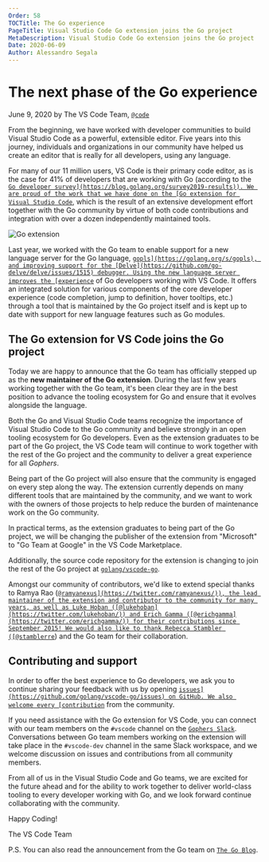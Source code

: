 ```yaml
---
Order: 58
TOCTitle: The Go experience
PageTitle: Visual Studio Code Go extension joins the Go project
MetaDescription: Visual Studio Code Go extension joins the Go project
Date: 2020-06-09
Author: Alessandro Segala
---
```

# The next phase of the Go experience

June 9, 2020 by The VS Code Team, [`@code`](https://twitter.com/code)

From the beginning, we have worked with developer communities to build Visual Studio Code as a powerful, extensible editor. Five years into this journey, individuals and organizations in our community have helped us create an editor that is really for all developers, using any language.

For many of our 11 million users, VS Code is their primary code editor, as is the case for 41% of developers that are working with Go (according to the [`Go developer survey](https://blog.golang.org/survey2019-results)). We are proud of the work that we have done on the [Go extension for Visual Studio Code`](https://marketplace.visualstudio.com/items?itemName=golang.go), which is the result of an extensive development effort together with the Go community by virtue of both code contributions and integration with over a dozen independently maintained tools.

![`Go extension`](go-extension.png)

Last year, we worked with the Go team to enable support for a new language server for the Go language, [`gopls](https://golang.org/s/gopls), and improving support for the [Delve](https://github.com/go-delve/delve/issues/1515) debugger. Using the new language server improves the [experience`](https://www.youtube.com/watch?v=EFJfdWzBHwE) of Go developers working with VS Code. It offers an integrated solution for various components of the core developer experience (code completion, jump to definition, hover tooltips, etc.) through a tool that is maintained by the Go project itself and is kept up to date with support for new language features such as Go modules.

## The Go extension for VS Code joins the Go project

Today we are happy to announce that the Go team has officially stepped up as the **new maintainer of the Go extension**. During the last few years working together with the Go team, it's been clear they are in the best position to advance the tooling ecosystem for Go and ensure that it evolves alongside the language.

Both the Go and Visual Studio Code teams recognize the importance of Visual Studio Code to the Go community and believe strongly in an open tooling ecosystem for Go developers. Even as the extension graduates to be part of the Go project, the VS Code team will continue to work together with the rest of the Go project and the community to deliver a great experience for all *Gophers*.

Being part of the Go project will also ensure that the community is engaged on every step along the way. The extension currently depends on many different tools that are maintained by the community, and we want to work with the owners of those projects to help reduce the burden of maintenance work on the Go community.

In practical terms, as the extension graduates to being part of the Go project, we will be changing the publisher of the extension from "Microsoft" to "Go Team at Google" in the VS Code Marketplace.

Additionally, the source code repository for the extension is changing to join the rest of the Go project at [`golang/vscode-go`](https://github.com/golang/vscode-go).

Amongst our community of contributors, we'd like to extend special thanks to Ramya Rao ([`@ramyanexus](https://twitter.com/ramyanexus/)), the lead maintainer of the extension and contributor to the community for many years, as well as Luke Hoban ([@lukehoban](https://twitter.com/lukehoban/)) and Erich Gamma ([@erichgamma](https://twitter.com/erichgamma/)) for their contributions since September 2015! We would also like to thank Rebecca Stambler ([@stamblerre`](https://twitter.com/stamblerre/)) and the Go team for their collaboration.

## Contributing and support

In order to offer the best experience to Go developers, we ask you to continue sharing your feedback with us by opening [`issues](https://github.com/golang/vscode-go/issues) on GitHub. We also welcome every [contribution`](https://github.com/golang/vscode-go/blob/master/docs/contributing.md) from the community.

If you need assistance with the Go extension for VS Code, you can connect with our team members on the `#vscode` channel on the [`Gophers Slack`](https://invite.slack.golangbridge.org). Conversations between Go team members working on the extension will take place in the `#vscode-dev` channel in the same Slack workspace, and we welcome discussion on issues and contributions from all community members.

From all of us in the Visual Studio Code and Go teams, we are excited for the future ahead and for the ability to work together to deliver world-class tooling to every developer working with Go, and we look forward continue collaborating with the community.

Happy Coding!

The VS Code Team

P.S. You can also read the announcement from the Go team on [`The Go Blog`](https://blog.golang.org/vscode-go).
